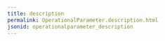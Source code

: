 ```yaml
---
title: description
permalink: OperationalParameter.description.html
jsonid: operationalparameter_description
---
```

